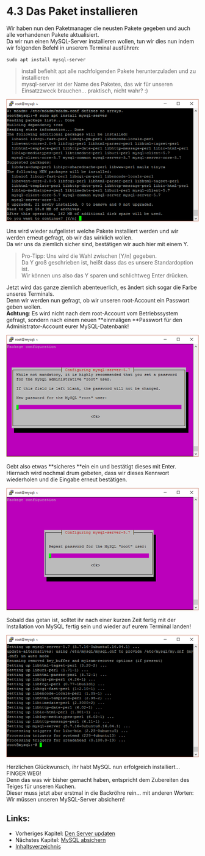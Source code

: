 # 4.3 Das Paket installieren

Wir haben nun den Paketmanager die neusten Pakete gegeben und auch alle vorhandenen Pakete aktualisiert.  
Da wir nun einen MySQL-Server installieren wollen, tun wir dies nun indem wir folgenden Befehl in unserem Terminal ausführen:

```
sudo apt install mysql-server
```

> install befiehlt apt alle nachfolgenden Pakete herunterzuladen und zu installieren  
> mysql-server ist der Name des Paketes, das wir für unseren Einsatzzweck brauchen... praktisch, nicht wahr? :\)

![](/assets/installation-1.png)

Uns wird wieder aufgelistet welche Pakete installiert werden und wir werden erneut gefragt, ob wir das wirklich wollen.  
Da wir uns da ziemlich sicher sind, bestätigen wir auch hier mit einem Y.

> Pro-Tipp: Uns wird die Wahl zwischen \[Y/n\] gegeben.  
> Da Y groß geschrieben ist, heißt dass das es unsere Standardoption ist.  
> Wir können uns also das Y sparen und schlichtweg Enter drücken.

Jetzt wird das ganze ziemlich abenteuerlich, es ändert sich sogar die Farbe unseres Terminals.  
Denn wir werden nun gefragt, ob wir unseren root-Account ein Passwort geben wollen.  
**Achtung**: Es wird nicht nach dem root-Account vom Betriebssystem gefragt, sondern nach einem neuen **einmaligen **Passwort für den Administrator-Account eurer MySQL-Datenbank!

![](/assets/installation-2.png)

Gebt also etwas **sicheres **ein ein und bestätigt dieses mit Enter.  
Hiernach wird nochmal drum gebeten, dass wir dieses Kennwort wiederholen und die Eingabe erneut bestätigen.

![](/assets/installation-3.png)

Sobald das getan ist, solltet ihr nach einer kurzen Zeit fertig mit der Installation von MySQL fertig sein und wieder auf eurem Terminal landen!

![](/assets/installation-4.png)

Herzlichen Glückwunsch, ihr habt MySQL nun erfolgreich installiert... FINGER WEG!  
Denn das was wir bisher gemacht haben, entspricht dem Zubereiten des Teiges für unseren Kuchen.  
Dieser muss jetzt aber erstmal in die Backröhre rein... mit anderen Worten: Wir müssen unseren MySQL-Server absichern!

## Links:

* Vorheriges Kapitel: [Den Server updaten](/den-server-updaten.md)
* Nächstes Kapitel: [MySQL absichern](/mysql-absichern.md)
* [Inhaltsverzeichnis](https://www.gitbook.com/book/xhadius/mysql-auf-einem-linux-system-einrichten/edit#)



